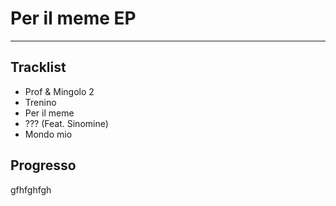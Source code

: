 # Per il meme EP
---
## Tracklist
- Prof & Mingolo 2
- Trenino
- Per il meme
- ??? (Feat. Sinomine)
- Mondo mio

## Progresso
gfhfghfgh
